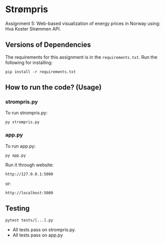 # Strømpris

Assignment 5: Web-based visualization of energy prices in Norway using: Hva Koster Strømmen API.

## Versions of Dependencies
The requirements for this assignment is in the `requirements.txt`. Run the following for installing:
```
pip install -r requirements.txt
```

## How to run the code? (Usage)
### strompris.py
To run strompris.py:
```
py strompris.py
```
### app.py
To run app.py:
```
py app.py
```
Run it through website:
```
http://127.0.0.1:5000
```
or:
```
http://localhost:5000
```

## Testing
```
pytest tests/[...].py
```
- All tests pass on strompris.py.
- All tests pass on app.py